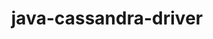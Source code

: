 ---
title: java-cassandra-driver
registryType: instrumentation
tags:
  - opentracing
  - Java
repo: https://github.com/opentracing-contrib/java-cassandra-driver
license: Apache License 2.0
description: OpenTracing instrumentation for Cassandra Driver
authors: OpenTracing Contributors
---